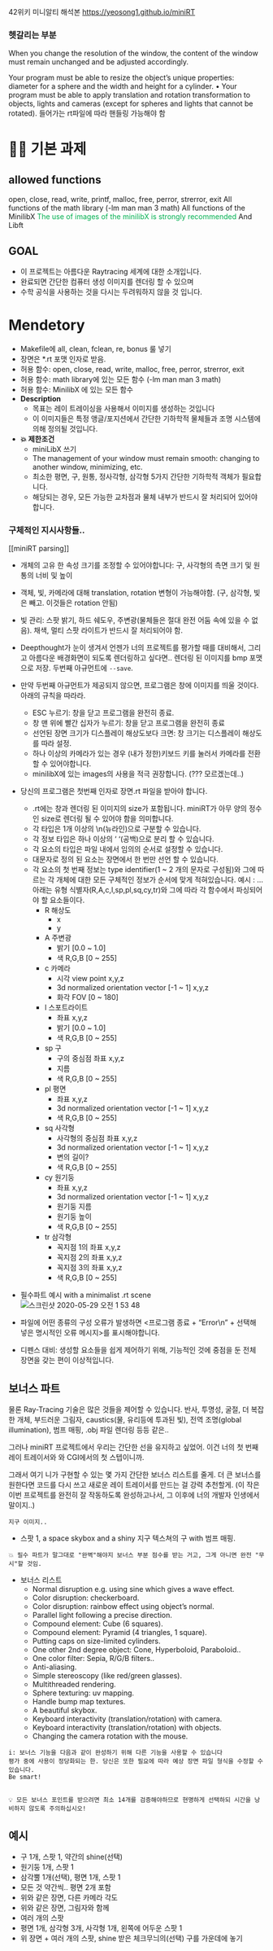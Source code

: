 42위키 미니알티 해석본 
https://yeosong1.github.io/miniRT

### 헷갈리는 부분
When you change the resolution of the window, the content of the window must remain unchanged and be adjusted accordingly.

Your program must be able to resize the object’s unique properties: diameter for a sphere and the width and height for a cylinder. • Your program must be able to apply translation and rotation transformation to objects, lights and cameras (except for spheres and lights that cannot be rotated).
들어가는 rt파일에 따라 핸들링 가능해야 함


# 🏳️‍🌈 기본 과제
## allowed functions
open, close, read, write, printf, malloc, free, perror, strerror, exit 
All functions of the math library (-lm man man 3 math) 
All functions of the MinilibX 
<font color="#00b050">The use of images of the minilibX is strongly recommended</font>
And Libft

## GOAL
-   이 프로젝트는 아름다운 Raytracing 세계에 대한 소개입니다.
-   완료되면 간단한 컴퓨터 생성 이미지를 렌더링 할 수 있으며
-   수학 공식을 사용하는 것을 다시는 두려워하지 않을 것 입니다.

# Mendetory
-   Makefile에 all, clean, fclean, re, bonus 룰 넣기
-   장면은 *.rt 포맷 인자로 받음.
-   허용 함수: open, close, read, write, malloc, free, perror, strerror, exit
-   허용 함수: math library에 있는 모든 함수 (-lm man man 3 math)
-   허용 함수: MinilibX 에 있는 모든 함수
-   **Description**
    -   목표는 레이 트레이싱을 사용해서 이미지를 생성하는 것입니다
    -   이 이미지들은 특정 앵글/포지션에서 간단한 기하학적 물체들과 조명 시스템에 의해 정의될 것입니다.
-   **💥 제한조건**
    -   miniLibX 쓰기
    -   The management of your window must remain smooth: changing to another window, minimizing, etc.
    -   최소한 평면, 구, 원통, 정사각형, 삼각형 5가지 간단한 기하학적 객체가 필요합니다.
    -   해당되는 경우, 모든 가능한 교차점과 물체 내부가 반드시 잘 처리되어 있어야 합니다.

### 구체적인 지시사항들..
[[miniRT parsing]]
-   개체의 고유 한 속성 크기를 조정할 수 있어야합니다: 구, 사각형의 측면 크기 및 원통의 너비 및 높이
-   객체, 빛, 카메라에 대해 translation, rotation 변형이 가능해야함. (구, 삼각형, 빛은 빼고. 이것들은 rotation 안됨)
-   빛 관리: 스팟 밝기, 하드 쉐도우, 주변광(물체들은 절대 완전 어둠 속에 있을 수 없음). 채색, 멀티 스팟 라이트가 반드시 잘 처리되어야 함.
-   Deepthought가 눈이 생겨서 언젠가 너의 프로젝트를 평가할 때를 대비해서, 그리고 아름다운 배경화면이 되도록 렌더링하고 싶다면.. 렌더링 된 이미지를 bmp 포맷으로 저장. 두번째 아규먼트에 `--save`.
    
-   만약 두번째 아규먼트가 제공되지 않으면, 프로그램은 창에 이미지를 띄울 것이다. 아래의 규칙을 따라라.
    -   ESC 누르기: 창을 닫고 프로그램을 완전히 종료.
    -   창 맨 위에 빨간 십자가 누르기: 창을 닫고 프로그램을 완전히 종료
    -   선언된 장면 크기가 디스플레이 해상도보다 크면: 창 크기는 디스플레이 해상도를 따라 설정.
    -   하나 이상의 카메라가 있는 경우 (내가 정한)키보드 키를 눌러서 카메라를 전환할 수 있어야합니다.
    -   minilibX에 있는 images의 사용을 적극 권장합니다. (??? 모르겠는데..)
-   당신의 프로그램은 첫번째 인자로 장면.rt 파일을 받아야 합니다.
    -   .rt에는 창과 렌더링 된 이미지의 size가 포함됩니다. miniRT가 아무 양의 정수인 size로 렌더링 될 수 있어야 함을 의미합니다.
    -   각 타입은 1개 이상의 \n(뉴라인)으로 구분할 수 있습니다.
    -   각 정보 타입은 하나 이상의 ‘ ‘(공백)으로 분리 할 수 있습니다.
    -   각 요소의 타입은 파일 내에서 임의의 순서로 설정할 수 있습니다.
    -   대문자로 정의 된 요소는 장면에서 한 번만 선언 할 수 있습니다.
    -   각 요소의 첫 번째 정보는 type identifier(1 ~ 2 개의 문자로 구성됨)와 그에 따르는 각 개체에 대한 모든 구체적인 정보가 순서에 맞게 적혀있습니다. 예시 : … 아래는 유형 식별자(R,A,c,l,sp,pl,sq,cy,tr)와 그에 따라 각 함수에서 파싱되어야 할 요소들이다.
        -   R 해상도
            -   x
            -   y
        -   A 주변광
            -   밝기 [0.0 ~ 1.0]
            -   색 R,G,B [0 ~ 255]
        -   c 카메라
            -   시각 view point x,y,z
            -   3d normalized orientation vector [-1 ~ 1] x,y,z
            -   화각 FOV [0 ~ 180]
        -   l 스포트라이트
            -   좌표 x,y,z
            -   밝기 [0.0 ~ 1.0]
            -   색 R,G,B [0 ~ 255]
        -   sp 구
            -   구의 중심점 좌표 x,y,z
            -   지름
            -   색 R,G,B [0 ~ 255]
        -   pl 평면
            -   좌표 x,y,z
            -   3d normalized orientation vector [-1 ~ 1] x,y,z
            -   색 R,G,B [0 ~ 255]
        -   sq 사각형
            -   사각형의 중심점 좌표 x,y,z
            -   3d normalized orientation vector [-1 ~ 1] x,y,z
            -   변의 길이?
            -   색 R,G,B [0 ~ 255]
        -   cy 원기둥
            -   좌표 x,y,z
            -   3d normalized orientation vector [-1 ~ 1] x,y,z
            -   원기둥 지름
            -   원기둥 높이
            -   색 R,G,B [0 ~ 255]
        -   tr 삼각형
            -   꼭지점 1의 좌표 x,y,z
            -   꼭지점 2의 좌표 x,y,z
            -   꼭지점 3의 좌표 x,y,z
            -   색 R,G,B [0 ~ 255]
-   필수파트 예시 with a minimalist .rt scene ![스크린샷 2020-05-29 오전 1 53 48](https://user-images.githubusercontent.com/53321189/83170296-47f5c980-a14f-11ea-8d27-a642e9c07925.png)
    
-   파일에 어떤 종류의 구성 오류가 발생하면 <프로그램 종료 + “Error\n” + 선택해 넣은 명시적인 오류 메시지>를 표시해야합니다.
-   디펜스 대비: 생성할 요소들을 쉽게 제어하기 위해, 기능적인 것에 중점을 둔 전체 장면을 갖는 편이 이상적입니다.

## 보너스 파트

물론 Ray-Tracing 기술은 많은 것들을 제어할 수 있습니다. 반사, 투명성, 굴절, 더 복잡한 개체, 부드러운 그림자, caustics(물, 유리등에 투과된 빛), 전역 조명(global illumination), 범프 매핑, .obj 파일 렌더링 등등 같은..

그러나 miniRT 프로젝트에서 우리는 간단한 선을 유지하고 싶었어. 이건 너의 첫 번째 레이 트레이서와 와 CGI에서의 첫 스텝이니까.

그래서 여기 니가 구현할 수 있는 몇 가지 간단한 보너스 리스트를 줄게. 더 큰 보너스를 원한다면 코드를 다시 쓰고 새로운 레이 트레이서를 만드는 걸 강력 추천할게. (이 작은 이번 프로젝트를 완전히 잘 작동하도록 완성하고나서, 그 이후에 너의 개발자 인생에서 말이지..)

```
지구 이미지..
```

-   스팟 1, a space skybox and a shiny 지구 텍스쳐의 구 with 범프 매핑.

```
💥 필수 파트가 말그대로 "완벽"해야지 보너스 부분 점수를 받는 거고, 그게 아니면 완전 "무시"할 것임.
```

-   보너스 리스트
    -   Normal disruption e.g. using sine which gives a wave effect.
    -   Color disruption: checkerboard.
    -   Color disruption: rainbow effect using object’s normal.
    -   Parallel light following a precise direction.
    -   Compound element: Cube (6 squares).
    -   Compound element: Pyramid (4 triangles, 1 square).
    -   Putting caps on size-limited cylinders.
    -   One other 2nd degree object: Cone, Hyperboloid, Paraboloid..
    -   One color filter: Sepia, R/G/B filters..
    -   Anti-aliasing.
    -   Simple stereoscopy (like red/green glasses).
    -   Multithreaded rendering.
    -   Sphere texturing: uv mapping.
    -   Handle bump map textures.
    -   A beautiful skybox.
    -   Keyboard interactivity (translation/rotation) with camera.
    -   Keyboard interactivity (translation/rotation) with objects.
    -   Changing the camera rotation with the mouse.

```
i: 보너스 기능을 다음과 같이 완성하기 위해 다른 기능을 사용할 수 있습니다
평가 중에 사용이 정당화되는 한. 당신은 또한 필요에 따라 예상 장면 파일 형식을 수정할 수 있습니다.
Be smart!


💡 모든 보너스 포인트를 받으려면 최소 14개를 검증해야하므로 현명하게 선택하되 시간을 낭비하지 않도록 주의하십시오!
```

## 예시

-   구 1개, 스팟 1, 약간의 shine(선택)
-   원기둥 1개, 스팟 1
-   삼각뿔 1개(선택), 평면 1개, 스팟 1
-   모든 것 약간씩.. 평면 2개 포함
-   위와 같은 장면, 다른 카메라 각도
-   위와 같은 장면, 그림자와 함께
-   여러 개의 스팟
-   평면 1개, 삼각형 3개, 사각형 1개, 왼쪽에 어두운 스팟 1
-   위 장면 + 여러 개의 스팟, shine 받은 체크무늬의(선택) 구를 가운데에 놓기